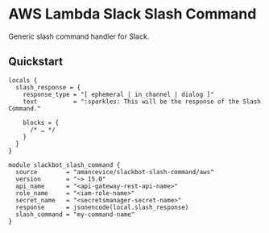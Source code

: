 # AWS Lambda Slack Slash Command

Generic slash command handler for Slack.

## Quickstart

```hcl
locals {
  slash_response = {
    response_type = "[ ephemeral | in_channel | dialog ]"
    text          = ":sparkles: This will be the response of the Slash Command."

    blocks = {
      /* … */
    }
  }
}

module slackbot_slash_command {
  source        = "amancevice/slackbot-slash-command/aws"
  version       = "~> 15.0"
  api_name      = "<api-gateway-rest-api-name>"
  role_name     = "<iam-role-name>"
  secret_name   = "<secretsmanager-secret-name>"
  response      = jsonencode(local.slash_response)
  slash_command = "my-command-name"
}
```
